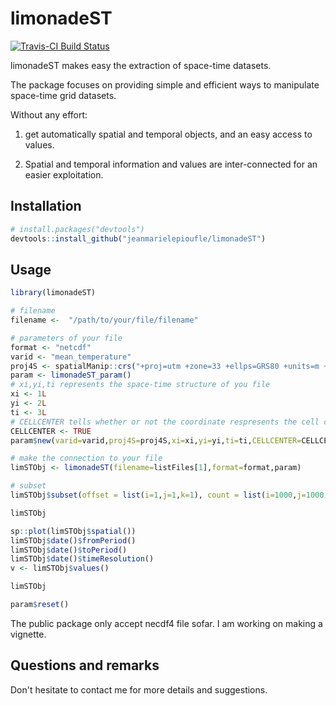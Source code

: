 # limonadeST

[![Travis-CI Build Status](https://travis-ci.org/jeanmarielepioufle/timeManip.svg?branch=master)](https://travis-ci.org/jeanmarielepioufle/limonadeST)

limonadeST makes easy the extraction of space-time datasets.

The package focuses on providing simple and efficient ways to manipulate space-time grid datasets.

Without any effort:

1. get automatically spatial and temporal objects, and an easy access to values.

2. Spatial and temporal information and values are inter-connected for an easier exploitation.

## Installation

```R
# install.packages("devtools")
devtools::install_github("jeanmarielepioufle/limonadeST")
```

## Usage

```R
library(limonadeST)

# filename
filename <-  "/path/to/your/file/filename"

# parameters of your file
format <- "netcdf"
varid <- "mean_temperature"
proj4S <- spatialManip::crs("+proj=utm +zone=33 +ellps=GRS80 +units=m +no_defs")
param <- limonadeST_param()
# xi,yi,ti represents the space-time structure of you file
xi <- 1L
yi <- 2L
ti <- 3L
# CELLCENTER tells whether or not the coordinate respresents the cell center
CELLCENTER <- TRUE
param$new(varid=varid,proj4S=proj4S,xi=xi,yi=yi,ti=ti,CELLCENTER=CELLCENTER)

# make the connection to your file
limSTObj <- limonadeST(filename=listFiles[1],format=format,param)

# subset
limSTObj$subset(offset = list(i=1,j=1,k=1), count = list(i=1000,j=1000,k=1),v=450)

limSTObj

sp::plot(limSTObj$spatial())
limSTObj$date()$fromPeriod()
limSTObj$date()$toPeriod()
limSTObj$date()$timeResolution()
v <- limSTObj$values()

limSTObj

param$reset()
```

The public package only accept necdf4 file sofar.
I am working on making a vignette.

## Questions and remarks
Don't hesitate to contact me for more details and suggestions.
